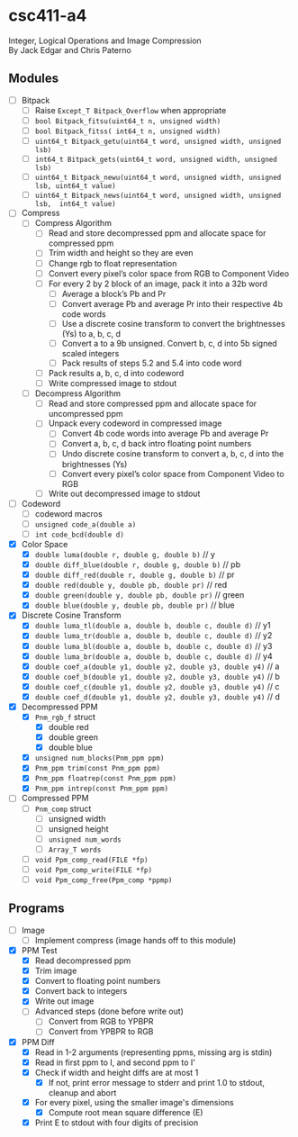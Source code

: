 # csc411-a4
Integer, Logical Operations and Image Compression  
By Jack Edgar and Chris Paterno

## Modules
- [ ] Bitpack
  - [ ] Raise `Except_T Bitpack_Overflow` when appropriate
  - [ ] `bool Bitpack_fitsu(uint64_t n, unsigned width)`
  - [ ] `bool Bitpack_fitss( int64_t n, unsigned width)`
  - [ ] `uint64_t Bitpack_getu(uint64_t word, unsigned width, unsigned lsb)`
  - [ ] `int64_t Bitpack_gets(uint64_t word, unsigned width, unsigned lsb)`
  - [ ] `uint64_t Bitpack_newu(uint64_t word, unsigned width, unsigned lsb, uint64_t value)`
  - [ ] `uint64_t Bitpack_news(uint64_t word, unsigned width, unsigned lsb,  int64_t value)`

- [ ] Compress
  - [ ] Compress Algorithm
    - [ ] Read and store decompressed ppm and allocate space for compressed ppm
    - [ ] Trim width and height so they are even
    - [ ] Change rgb to float representation
    - [ ] Convert every pixel’s color space from RGB to Component Video
    - [ ] For every 2 by 2 block of an image, pack it into a 32b word
      - [ ] Average a block’s Pb and Pr
      - [ ] Convert average Pb and average Pr into their respective 4b code words
      - [ ] Use a discrete cosine transform to convert the brightnesses (Ys) to a, b, c, d
      - [ ] Convert a to a 9b unsigned. Convert b, c, d into 5b signed scaled integers
      - [ ] Pack results of steps 5.2 and 5.4 into code word
    - [ ] Pack results a, b, c, d into codeword
    - [ ] Write compressed image to stdout
  - [ ] Decompress Algorithm
    - [ ] Read and store compressed ppm and allocate space for uncompressed ppm
    - [ ] Unpack every codeword in compressed image
      - [ ] Convert 4b code words into average Pb and average Pr
      - [ ] Convert a, b, c, d back intro floating point numbers
      - [ ] Undo discrete cosine transform to convert a, b, c, d into the brightnesses (Ys)
      - [ ] Convert every pixel’s color space from Component Video to RGB
     - [ ] Write out decompressed image to stdout

- [ ] Codeword
  - [ ] codeword macros
  - [ ] `unsigned code_a(double a)`
  - [ ] `int code_bcd(double d)`

- [x] Color Space
  - [x] `double luma(double r, double g, double b)` // y 
  - [x] `double diff_blue(double r, double g, double b)` // pb
  - [x] `double diff_red(double r, double g, double b)` // pr
  - [x] `double red(double y, double pb, double pr)` // red
  - [x] `double green(double y, double pb, double pr)` // green
  - [x] `double blue(double y, double pb, double pr)` // blue

- [x] Discrete Cosine Transform
  - [x] `double luma_tl(double a, double b, double c, double d)` // y1
  - [x] `double luma_tr(double a, double b, double c, double d)` // y2
  - [x] `double luma_bl(double a, double b, double c, double d)` // y3
  - [x] `double luma_br(double a, double b, double c, double d)` // y4
  - [x] `double coef_a(double y1, double y2, double y3, double y4)` // a
  - [x] `double coef_b(double y1, double y2, double y3, double y4)` // b
  - [x] `double coef_c(double y1, double y2, double y3, double y4)` // c
  - [x] `double coef_d(double y1, double y2, double y3, double y4)` // d

- [x] Decompressed PPM
  - [x] `Pnm_rgb_f` struct
    - [x] double red
    - [x] double green
    - [x] double blue
   - [x] `unsigned num_blocks(Pnm_ppm ppm)`
   - [x] `Pnm_ppm trim(const Pnm_ppm ppm)`
   - [x] `Pnm_ppm floatrep(const Pnm_ppm ppm)`
   - [x] `Pnm_ppm intrep(const Pnm_ppm ppm)`

- [ ] Compressed PPM
  - [ ] `Pnm_comp` struct
    - [ ] unsigned width
    - [ ] unsigned height
    - [ ] `unsigned num_words`
    - [ ] `Array_T words`
   - [ ] `void Ppm_comp_read(FILE *fp)`
   - [ ] `void Ppm_comp_write(FILE *fp)`
   - [ ] `void Ppm_comp_free(Ppm_comp *ppmp)`
  
## Programs
- [ ] Image
  - [ ] Implement compress (image hands off to this module)

- [x] PPM Test
  - [x] Read decompressed ppm
  - [x] Trim image
  - [x] Convert to floating point numbers
  - [x] Convert back to integers
  - [x] Write out image
  - [ ] Advanced steps (done before write out)
    - [ ] Convert from RGB to YPBPR
    - [ ] Convert from YPBPR to RGB

- [x] PPM Diff
  - [x] Read in 1-2 arguments (representing ppms, missing arg is stdin)
  - [x] Read in first ppm to I, and second ppm to I'
  - [x] Check if width and height diffs are at most 1
    - [x] If not, print error message to stderr and print 1.0 to stdout, cleanup and abort
  - [x] For every pixel, using the smaller image's dimensions
    - [x] Compute root mean square difference (E)
  - [x] Print E to stdout with four digits of precision
